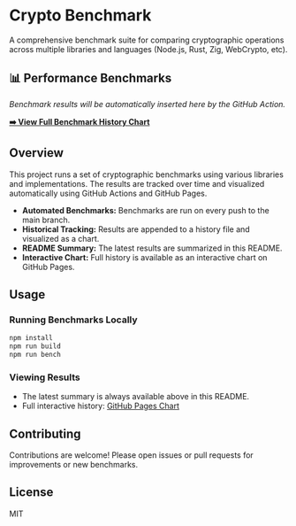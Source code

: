 # Crypto Benchmark

A comprehensive benchmark suite for comparing cryptographic operations across multiple libraries and languages (Node.js, Rust, Zig, WebCrypto, etc).

## 📊 Performance Benchmarks

<!-- BENCHMARK_START -->

_Benchmark results will be automatically inserted here by the GitHub Action._

[**➡️ View Full Benchmark History Chart**](https://jlucaso1.github.io/crypto-benchmark/)

<!-- BENCHMARK_END -->

## Overview

This project runs a set of cryptographic benchmarks using various libraries and implementations. The results are tracked over time and visualized automatically using GitHub Actions and GitHub Pages.

- **Automated Benchmarks:** Benchmarks are run on every push to the main branch.
- **Historical Tracking:** Results are appended to a history file and visualized as a chart.
- **README Summary:** The latest results are summarized in this README.
- **Interactive Chart:** Full history is available as an interactive chart on GitHub Pages.

## Usage

### Running Benchmarks Locally

```sh
npm install
npm run build
npm run bench
```

### Viewing Results

- The latest summary is always available above in this README.
- Full interactive history: [GitHub Pages Chart](https://jlucaso1.github.io/crypto-benchmark/)

## Contributing

Contributions are welcome! Please open issues or pull requests for improvements or new benchmarks.

## License

MIT
